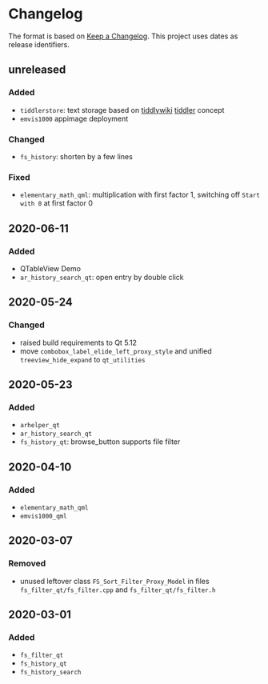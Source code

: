 # Changelog

The format is based on [Keep a Changelog](https://keepachangelog.com/en/1.0.0/).
This project uses dates as release identifiers.


## unreleased


### Added

- `tiddlerstore`: text storage based on [tiddlywiki](https://tiddlywiki.com) [tiddler](https://tiddlywiki.com#Tiddlers) concept
- `emvis1000` appimage deployment


### Changed

- `fs_history`: shorten by a few lines


### Fixed

- `elementary_math_qml`: multiplication with first factor 1, switching off `Start with 0` at first factor 0


## 2020-06-11


### Added

- QTableView Demo
- `ar_history_search_qt`: open entry by double click


## 2020-05-24


### Changed

- raised build requirements to Qt 5.12
- move `combobox_label_elide_left_proxy_style` and unified `treeview_hide_expand` to `qt_utilities`


## 2020-05-23


### Added

- `arhelper_qt`
- `ar_history_search_qt`
- `fs_history_qt`: browse_button supports file filter


## 2020-04-10


### Added

- `elementary_math_qml`
- `emvis1000_qml`


## 2020-03-07


### Removed

- unused leftover class `FS_Sort_Filter_Proxy_Model` in files `fs_filter_qt/fs_filter.cpp` and `fs_filter_qt/fs_filter.h`


## 2020-03-01


### Added

- `fs_filter_qt`
- `fs_history_qt`
- `fs_history_search`
